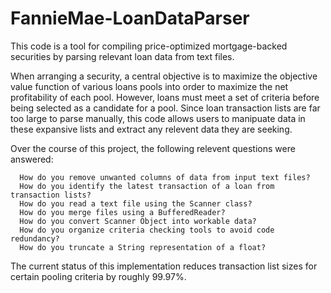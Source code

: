 # FannieMae-LoanDataParser

This code is a tool for compiling price-optimized mortgage-backed securities by parsing relevant loan data from text files. 

When arranging a security, a central objective is to maximize the objective value function of various loans pools into order to maximize the net profitability of each pool. However, loans must meet a set of criteria before being selected as a candidate for a pool. Since loan transaction lists are far too large to parse manually, this code allows users to manipuate data in these expansive lists and extract any relevent data they are seeking. 

Over the course of this project, the following relevent questions were answered:

      How do you remove unwanted columns of data from input text files?
      How do you identify the latest transaction of a loan from transaction lists?
      How do you read a text file using the Scanner class?
      How do you merge files using a BufferedReader?
      How do you convert Scanner Object into workable data?
      How do you organize criteria checking tools to avoid code redundancy?
      How do you truncate a String representation of a float?
      
The current status of this implementation reduces transaction list sizes for certain pooling criteria by roughly 99.97%.
